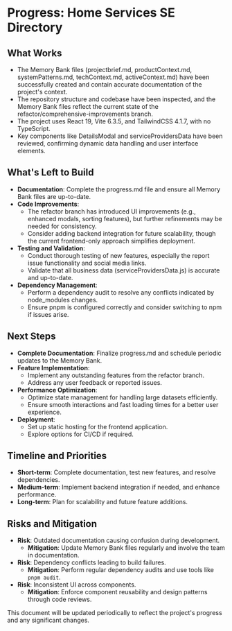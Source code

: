 # Progress: Home Services SE Directory

## What Works
- The Memory Bank files (projectbrief.md, productContext.md, systemPatterns.md, techContext.md, activeContext.md) have been successfully created and contain accurate documentation of the project's context.
- The repository structure and codebase have been inspected, and the Memory Bank files reflect the current state of the refactor/comprehensive-improvements branch.
- The project uses React 19, Vite 6.3.5, and TailwindCSS 4.1.7, with no TypeScript.
- Key components like DetailsModal and serviceProvidersData have been reviewed, confirming dynamic data handling and user interface elements.

## What's Left to Build
- **Documentation**: Complete the progress.md file and ensure all Memory Bank files are up-to-date.
- **Code Improvements**: 
  - The refactor branch has introduced UI improvements (e.g., enhanced modals, sorting features), but further refinements may be needed for consistency.
  - Consider adding backend integration for future scalability, though the current frontend-only approach simplifies deployment.
- **Testing and Validation**: 
  - Conduct thorough testing of new features, especially the report issue functionality and social media links.
  - Validate that all business data (serviceProvidersData.js) is accurate and up-to-date.
- **Dependency Management**: 
  - Perform a dependency audit to resolve any conflicts indicated by node_modules changes.
  - Ensure pnpm is configured correctly and consider switching to npm if issues arise.

## Next Steps
- **Complete Documentation**: Finalize progress.md and schedule periodic updates to the Memory Bank.
- **Feature Implementation**: 
  - Implement any outstanding features from the refactor branch.
  - Address any user feedback or reported issues.
- **Performance Optimization**: 
  - Optimize state management for handling large datasets efficiently.
  - Ensure smooth interactions and fast loading times for a better user experience.
- **Deployment**: 
  - Set up static hosting for the frontend application.
  - Explore options for CI/CD if required.

## Timeline and Priorities
- **Short-term**: Complete documentation, test new features, and resolve dependencies.
- **Medium-term**: Implement backend integration if needed, and enhance performance.
- **Long-term**: Plan for scalability and future feature additions.

## Risks and Mitigation
- **Risk**: Outdated documentation causing confusion during development.
  - **Mitigation**: Update Memory Bank files regularly and involve the team in documentation.
- **Risk**: Dependency conflicts leading to build failures.
  - **Mitigation**: Perform regular dependency audits and use tools like `pnpm audit`.
- **Risk**: Inconsistent UI across components.
  - **Mitigation**: Enforce component reusability and design patterns through code reviews.

This document will be updated periodically to reflect the project's progress and any significant changes.
